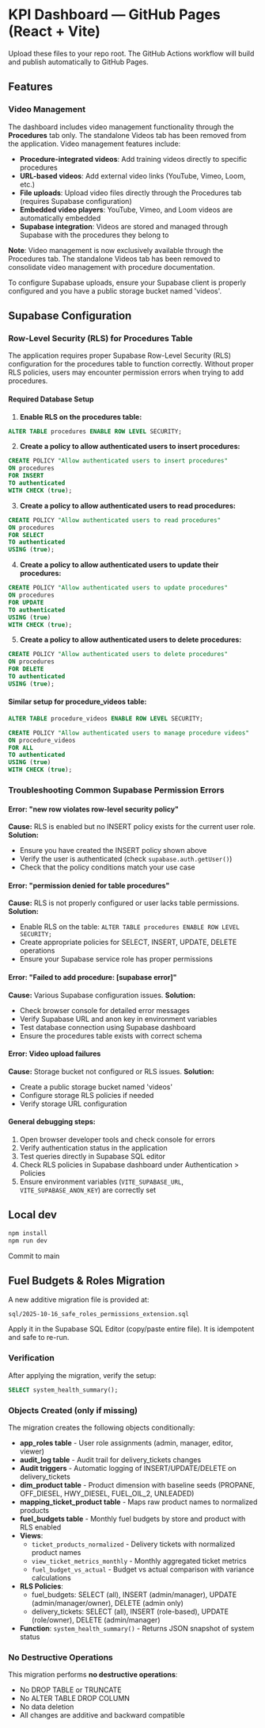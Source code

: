 # KPI Dashboard — GitHub Pages (React + Vite)

Upload these files to your repo root. The GitHub Actions workflow will build and publish automatically to GitHub Pages.

## Features

### Video Management
The dashboard includes video management functionality through the **Procedures** tab only. The standalone Videos tab has been removed from the application. Video management features include:

- **Procedure-integrated videos**: Add training videos directly to specific procedures
- **URL-based videos**: Add external video links (YouTube, Vimeo, Loom, etc.)
- **File uploads**: Upload video files directly through the Procedures tab (requires Supabase configuration)
- **Embedded video players**: YouTube, Vimeo, and Loom videos are automatically embedded
- **Supabase integration**: Videos are stored and managed through Supabase with the procedures they belong to

**Note**: Video management is now exclusively available through the Procedures tab. The standalone Videos tab has been removed to consolidate video management with procedure documentation.

To configure Supabase uploads, ensure your Supabase client is properly configured and you have a public storage bucket named 'videos'.

## Supabase Configuration

### Row-Level Security (RLS) for Procedures Table

The application requires proper Supabase Row-Level Security (RLS) configuration for the procedures table to function correctly. Without proper RLS policies, users may encounter permission errors when trying to add procedures.

#### Required Database Setup

1. **Enable RLS on the procedures table:**
```sql
ALTER TABLE procedures ENABLE ROW LEVEL SECURITY;
```

2. **Create a policy to allow authenticated users to insert procedures:**
```sql
CREATE POLICY "Allow authenticated users to insert procedures" 
ON procedures 
FOR INSERT 
TO authenticated 
WITH CHECK (true);
```

3. **Create a policy to allow authenticated users to read procedures:**
```sql
CREATE POLICY "Allow authenticated users to read procedures" 
ON procedures 
FOR SELECT 
TO authenticated 
USING (true);
```

4. **Create a policy to allow authenticated users to update their procedures:**
```sql
CREATE POLICY "Allow authenticated users to update procedures" 
ON procedures 
FOR UPDATE 
TO authenticated 
USING (true) 
WITH CHECK (true);
```

5. **Create a policy to allow authenticated users to delete procedures:**
```sql
CREATE POLICY "Allow authenticated users to delete procedures" 
ON procedures 
FOR DELETE 
TO authenticated 
USING (true);
```

#### Similar setup for procedure_videos table:
```sql
ALTER TABLE procedure_videos ENABLE ROW LEVEL SECURITY;

CREATE POLICY "Allow authenticated users to manage procedure videos" 
ON procedure_videos 
FOR ALL 
TO authenticated 
USING (true) 
WITH CHECK (true);
```

### Troubleshooting Common Supabase Permission Errors

#### Error: "new row violates row-level security policy"
**Cause:** RLS is enabled but no INSERT policy exists for the current user role.
**Solution:** 
- Ensure you have created the INSERT policy shown above
- Verify the user is authenticated (check `supabase.auth.getUser()`)
- Check that the policy conditions match your use case

#### Error: "permission denied for table procedures"
**Cause:** RLS is not properly configured or user lacks table permissions.
**Solution:**
- Enable RLS on the table: `ALTER TABLE procedures ENABLE ROW LEVEL SECURITY;`
- Create appropriate policies for SELECT, INSERT, UPDATE, DELETE operations
- Ensure your Supabase service role has proper permissions

#### Error: "Failed to add procedure: [supabase error]"
**Cause:** Various Supabase configuration issues.
**Solution:**
- Check browser console for detailed error messages
- Verify Supabase URL and anon key in environment variables
- Test database connection using Supabase dashboard
- Ensure the procedures table exists with correct schema

#### Error: Video upload failures
**Cause:** Storage bucket not configured or RLS issues.
**Solution:**
- Create a public storage bucket named 'videos'
- Configure storage RLS policies if needed
- Verify storage URL configuration

#### General debugging steps:
1. Open browser developer tools and check console for errors
2. Verify authentication status in the application
3. Test queries directly in Supabase SQL editor
4. Check RLS policies in Supabase dashboard under Authentication > Policies
5. Ensure environment variables (`VITE_SUPABASE_URL`, `VITE_SUPABASE_ANON_KEY`) are correctly set

## Local dev
```bash
npm install
npm run dev
```
Commit to main

## Fuel Budgets & Roles Migration

A new additive migration file is provided at:
```
sql/2025-10-16_safe_roles_permissions_extension.sql
```

Apply it in the Supabase SQL Editor (copy/paste entire file). It is idempotent and safe to re-run.

### Verification

After applying the migration, verify the setup:
```sql
SELECT system_health_summary();
```

### Objects Created (only if missing)

The migration creates the following objects conditionally:

- **app_roles table** - User role assignments (admin, manager, editor, viewer)
- **audit_log table** - Audit trail for delivery_tickets changes
- **Audit triggers** - Automatic logging of INSERT/UPDATE/DELETE on delivery_tickets
- **dim_product table** - Product dimension with baseline seeds (PROPANE, OFF_DIESEL, HWY_DIESEL, FUEL_OIL_2, UNLEADED)
- **mapping_ticket_product table** - Maps raw product names to normalized products
- **fuel_budgets table** - Monthly fuel budgets by store and product with RLS enabled
- **Views**:
  - `ticket_products_normalized` - Delivery tickets with normalized product names
  - `view_ticket_metrics_monthly` - Monthly aggregated ticket metrics
  - `fuel_budget_vs_actual` - Budget vs actual comparison with variance calculations
- **RLS Policies**:
  - fuel_budgets: SELECT (all), INSERT (admin/manager), UPDATE (admin/manager/owner), DELETE (admin only)
  - delivery_tickets: SELECT (all), INSERT (role-based), UPDATE (role/owner), DELETE (admin/manager)
- **Function**: `system_health_summary()` - Returns JSON snapshot of system status

### No Destructive Operations

This migration performs **no destructive operations**:
- No DROP TABLE or TRUNCATE
- No ALTER TABLE DROP COLUMN
- No data deletion
- All changes are additive and backward compatible

